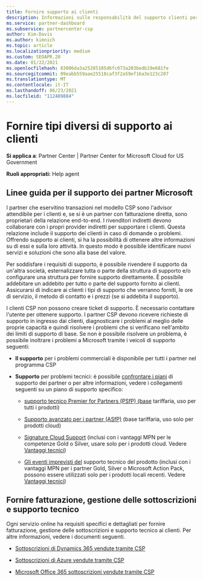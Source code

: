 ```yaml
---
title: Fornire supporto ai clienti
description: Informazioni sulle responsabilità del supporto clienti per i partner nel programma CSP. Viene illustrato il supporto per la fatturazione, la gestione delle sottoscrizioni e i problemi tecnici.
ms.service: partner-dashboard
ms.subservice: partnercenter-csp
author: Kim-Davis
ms.author: kimnich
ms.topic: article
ms.localizationpriority: medium
ms.custom: SEOAPR.20
ms.date: 01/22/2021
ms.openlocfilehash: 83006da3a25285105d6fc073a203bedb19e681fe
ms.sourcegitcommit: 09eabb559aae25518caf3f2a59ef16a3e123c207
ms.translationtype: MT
ms.contentlocale: it-IT
ms.lasthandoff: 06/23/2021
ms.locfileid: "112489884"
---
```

# <a name="providing-different-types-of-support-to-your-customers"></a>Fornire tipi diversi di supporto ai clienti

**Si applica a**: Partner Center | Partner Center for Microsoft Cloud for US Government

**Ruoli appropriati:** Help agent

## <a name="microsoft-partner-support-guidance"></a>Linee guida per il supporto dei partner Microsoft

I partner che eservitino transazioni nel modello CSP sono l'advisor attendibile per i clienti e, se si è un partner con fatturazione diretta, sono proprietari della relazione end-to-end. I rivenditori indiretti devono collaborare con i propri provider indiretti per supportare i clienti. Questa relazione include il supporto dei clienti in caso di domande o problemi. Offrendo supporto ai clienti, si ha la possibilità di ottenere altre informazioni su di essi e sulla loro attività. In questo modo è possibile identificare nuovi servizi e soluzioni che sono alla base del valore.

Per soddisfare i requisiti di supporto, è possibile rivendere il supporto da un'altra società, esternalizzare tutta o parte della struttura di supporto e/o configurare una struttura per fornire supporto direttamente. È possibile addebitare un addebito per tutto o parte del supporto fornito ai clienti. Assicurarsi di indicare ai clienti i tipi di supporto che verranno forniti, le ore di servizio, il metodo di contatto e i prezzi (se si addebita il supporto).

I clienti CSP non possono creare ticket di supporto. È necessario contattare l'utente per ottenere supporto. I partner CSP devono ricevere richieste di supporto in ingresso dai clienti, diagnosticare i problemi al meglio delle proprie capacità e quindi risolvere i problemi che si verificano nell'ambito dei limiti di supporto di base. Se non è possibile risolvere un problema, è possibile inoltrare i problemi a Microsoft tramite i veicoli di supporto seguenti:

- **Il supporto** per i problemi commerciali è disponibile per tutti i partner nel programma CSP

- **Supporto** per problemi tecnici: è possibile [confrontare i piani](https://partner.microsoft.com/support/partnersupport) di supporto dei partner o per altre informazioni, vedere i collegamenti seguenti su un piano di supporto specifico:

  - [supporto tecnico Premier for Partners (PSfP) (base](https://partner.microsoft.com/support/microsoft-services-premier-support) tariffaria, uso per tutti i prodotti)

  - [Supporto avanzato per i partner (ASfP)](https://partner.microsoft.com/support/advanced-cloud-support) (base tariffaria, uso solo per prodotti cloud)

  - [Signature Cloud Support](manage-your-partner-network-benefits.md) (inclusi con i vantaggi MPN per le competenze Gold o Silver, usare solo per i prodotti cloud. Vedere [Vantaggi tecnici](mpn-benefits-technical-support.md))

  - [Gli eventi imprevisti del](manage-your-partner-network-benefits.md) supporto tecnico del prodotto (inclusi con i vantaggi MPN per i partner Gold, Silver o Microsoft Action Pack, possono essere utilizzati solo per i prodotti locali recenti. Vedere [Vantaggi tecnici](mpn-benefits-technical-support.md))

## <a name="providing-billing-subscription-management-and-technical-support"></a>Fornire fatturazione, gestione delle sottoscrizioni e supporto tecnico 

Ogni servizio online ha requisiti specifici e dettagliati per fornire fatturazione, gestione delle sottoscrizioni e supporto tecnico ai clienti. Per altre informazioni, vedere i documenti seguenti.

- [Sottoscrizioni di Dynamics 365 vendute tramite CSP](https://www.microsoftpartnercommunity.com/t5/CSP/Microsoft-Partner-Support-Guidance/m-p/5262#M30)

- [Sottoscrizioni di Azure vendute tramite CSP](https://www.microsoftpartnercommunity.com/t5/CSP/Microsoft-Partner-Support-Guidance/m-p/5263#M31)

- [Microsoft Office 365 sottoscrizioni vendute tramite CSP](https://www.microsoftpartnercommunity.com/t5/CSP/Microsoft-Partner-Support-Guidance/m-p/5264#M32)
